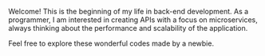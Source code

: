 Welcome!
This is the beginning of my life in back-end development.
As a programmer, I am interested in creating APIs with a focus on microservices, always thinking about the performance and scalability of the application.

Feel free to explore these wonderful codes made by a newbie.
